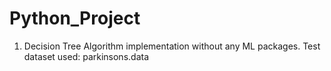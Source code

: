 # Python_Project

1) Decision Tree Algorithm implementation without any ML packages. Test dataset used: parkinsons.data